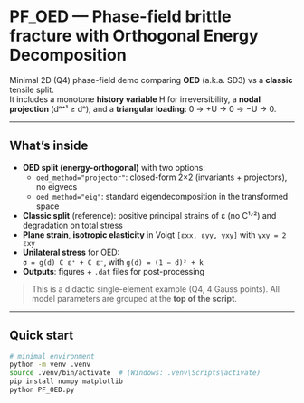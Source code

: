 # PF_OED — Phase-field brittle fracture with Orthogonal Energy Decomposition

Minimal 2D (Q4) phase-field demo comparing **OED** (a.k.a. SD3) vs a **classic** tensile split.  
It includes a monotone **history variable** H for irreversibility, a **nodal projection** (dⁿ⁺¹ ≥ dⁿ), and a **triangular loading**: 0 → +U → 0 → −U → 0.

---

## What’s inside

- **OED split (energy-orthogonal)** with two options:
  - `oed_method="projector"`: closed-form 2×2 (invariants + projectors), no eigvecs
  - `oed_method="eig"`: standard eigendecomposition in the transformed space
- **Classic split** (reference): positive principal strains of ε (no C¹ᐟ²) and degradation on total stress
- **Plane strain**, **isotropic elasticity** in Voigt `[εxx, εyy, γxy]` with `γxy = 2 εxy`
- **Unilateral stress** for OED:  
  `σ = g(d) C ε⁺ + C ε⁻`, with `g(d) = (1 − d)² + k`
- **Outputs**: figures + `.dat` files for post-processing

> This is a didactic single-element example (Q4, 4 Gauss points). All model parameters are grouped at the **top of the script**.

---

## Quick start

```bash
# minimal environment
python -m venv .venv
source .venv/bin/activate  # (Windows: .venv\Scripts\activate)
pip install numpy matplotlib
python PF_OED.py
